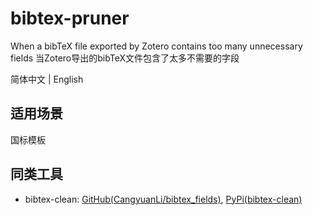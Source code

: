 # bibtex-pruner
When a bibTeX file exported by Zotero contains too many unnecessary fields
当Zotero导出的bibTeX文件包含了太多不需要的字段

简体中文 | English

## 适用场景

国标模板

## 同类工具

* bibtex-clean: [GitHub(CangyuanLi/bibtex_fields)](https://github.com/CangyuanLi/bibtex_fields), [PyPi(bibtex-clean)](https://pypi.org/project/bibtex-clean/)
